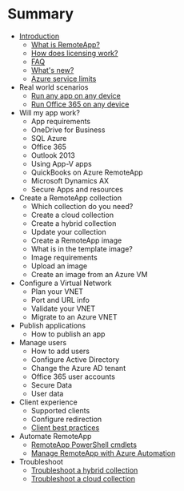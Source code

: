 # Summary

* [Introduction](README.md)
   * [What is RemoteApp?](overview/remoteapp-whatis.md)
   * [How does licensing work?](overview/remoteapp-licensing.md)
   * [FAQ](overview/remoteapp-faq.md)
   * [What's new?](overview/remoteapp-whatsnew.md)
   * [Azure service limits](overview/azure-subscription-service-limits.md)
* Real world scenarios
   * [Run any app on any device](real-world-scenarios/remoteapp-anyapp.md)
   * [Run Office 365 on any device](real-world-scenarios/remoteapp-tutorial-o365anywhere.md)
* Will my app work?
   * App requirements
   * OneDrive for Business
   * SQL Azure
   * Office 365
   * Outlook 2013
   * Using App-V apps
   * QuickBooks on Azure RemoteApp
   * Microsoft Dynamics AX
   * Secure Apps and resources
* Create a RemoteApp collection
   * Which collection do you need?
   * Create a cloud collection
   * Create a hybrid collection
   * Update your collection
   * Create a RemoteApp image
   * What is in the template image?
   * Image requirements
   * Upload an image
   * Create an image from an Azure VM
* Configure a Virtual Network
   * Plan your VNET
   * Port and URL info
   * Validate your VNET
   * Migrate to an Azure VNET
* Publish applications
   * How to publish an app
* Manage users
   * How to add users
   * Configure Active Directory
   * Change the Azure AD tenant
   * Office 365 user accounts
   * Secure Data
   * User data
* Client experience
   * Supported clients
   * Configure redirection
   * [Client best practices](client-experience/remoteapp-bestpractices.md)
* Automate RemoteApp
   * [RemoteApp PowerShell cmdlets](automate-remoteapp/remoteapp-tutorial-arawithpowershell.md)
   * [Manage RemoteApp with Azure Automation](automate-remoteapp/automation-manage-remote-app.md)
* Troubleshoot
   * [Troubleshoot a hybrid collection](troubleshoot/remoteapp-hybridtrouble.md)
   * [Troubleshoot a cloud collection](troubleshoot/remoteapp-cloudtrouble.md)

